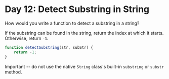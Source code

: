 # Day 12: Detect Substring in String

How would you write a function to detect a substring in a string?

If the substring can be found in the string, return the index at which it starts. Otherwise, return `-1`.

```javascript
function detectSubstring(str, subStr) {
	return -1;
}
```

Important -- do not use the native `String` class's built-in `substring` or `substr` method.


